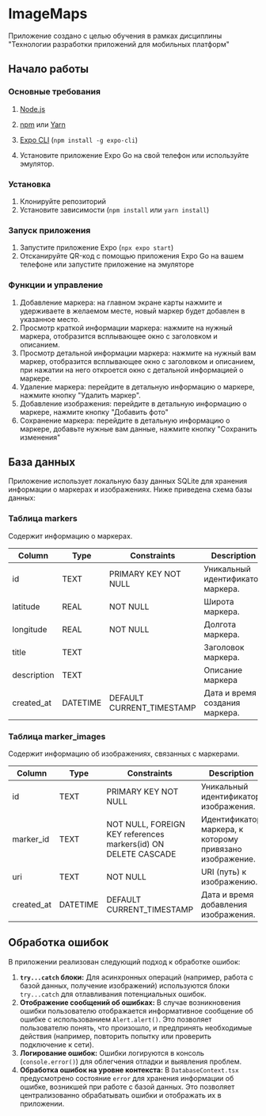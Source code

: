 # ImageMaps
Приложение создано с целью обучения в рамках дисциплины "Технологии разработки приложений для мобильных платформ"

## Начало работы

### Основные требования

1. [Node.js](https://nodejs.org/)

2. [npm](https://www.npmjs.com/) или [Yarn](https://yarnpkg.com/)

3. [Expo CLI](https://docs.expo.dev/get-started/installation/) (`npm install -g expo-cli`)

4. Установите приложение Expo Go на свой телефон или используйте эмулятор.

### Установка

1.  Клонируйте репозиторий
2.  Установите зависимости (`npm install` или `yarn install`)

### Запуск приложения

1.  Запустите приложение Expo (`npx expo start`)
2.  Отсканируйте QR-код с помощью приложения Expo Go на вашем телефоне или запустите приложение на эмуляторе

### Функции и управление

1. Добавление маркера: на главном экране карты нажмите и удерживаете в желаемом месте, новый маркер будет добавлен в указанное место.
2. Просмотр краткой информации маркера: нажмите на нужный маркера, отобразится всплывающее окно с заголовком и описанием.
3. Просмотр детальной информации маркера: нажмите на нужный вам маркер, отобразится всплывающее окно с заголовком и описанием, при нажатии на него откроется окно с детальной информацией о маркере.
4. Удаление маркера: перейдите в детальную информацию о маркере, нажмите кнопку "Удалить маркер".
5. Добавление изображения: перейдите в детальную информацию о маркере, нажмите кнопку "Добавить фото"
6. Сохранение маркера: перейдите в детальную информацию о маркере, добавьте нужные вам данные, нажмите кнопку "Сохранить изменения"

## База данных

Приложение использует локальную базу данных SQLite для хранения информации о маркерах и изображениях. Ниже приведена схема базы данных:

### Таблица markers

Содержит информацию о маркерах.

| Column   | Type  | Constraints | Description                  |
| ----------- | ------- | ----------- | ---------------------------------------------- |
| id    | TEXT  | PRIMARY KEY NOT NULL | Уникальный идентификатор маркера.       |
| latitude | REAL  | NOT NULL  | Широта маркера.                |
| longitude | REAL  | NOT NULL  | Долгота маркера.               |
| title   | TEXT  |       | Заголовок маркера.               |
| description | TEXT | | Описание маркера |
| created_at| DATETIME| DEFAULT CURRENT_TIMESTAMP | Дата и время создания маркера. |

### Таблица marker_images

Содержит информацию об изображениях, связанных с маркерами.

| Column   | Type  | Constraints                | Description                               |
| ----------- | ------- | ----------------------------------------- | ------------------------------------------------------------------------ |
| id    | TEXT  | PRIMARY KEY NOT NULL           | Уникальный идентификатор изображения.                   |
| marker_id | TEXT  | NOT NULL, FOREIGN KEY references markers(id) ON DELETE CASCADE | Идентификатор маркера, к которому привязано изображение. |
| uri    | TEXT  | NOT NULL                 | URI (путь) к изображению.                         |
| created_at| DATETIME| DEFAULT CURRENT_TIMESTAMP        | Дата и время добавления изображения.                    |

## Обработка ошибок

В приложении реализован следующий подход к обработке ошибок:

1. **`try...catch` блоки:** Для асинхронных операций (например, работа с базой данных, получение изображений) используются блоки `try...catch` для отлавливания потенциальных ошибок.
2. **Отображение сообщений об ошибках:** В случае возникновения ошибки пользователю отображается информативное сообщение об ошибке с использованием `Alert.alert()`. Это позволяет пользователю понять, что произошло, и предпринять необходимые действия (например, повторить попытку или проверить подключение к сети).
3. **Логирование ошибок:**  Ошибки логируются в консоль (`console.error()`) для облегчения отладки и выявления проблем.
4. **Обработка ошибок на уровне контекста:**  В `DatabaseContext.tsx` предусмотрено состояние `error` для хранения информации об ошибке, возникшей при работе с базой данных. Это позволяет централизованно обрабатывать ошибки и отображать их в приложении.
